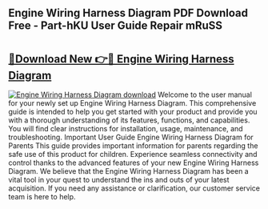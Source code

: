 ## Engine Wiring Harness Diagram PDF Download Free - Part-hKU User Guide Repair mRuSS

# <h2><a href="http://dfk2xl6.blite.top/?on=Engine+Wiring+Harness+Diagram">🔗Download New 👉🔴 Engine Wiring Harness Diagram</a></h2>

[![Engine Wiring Harness Diagram download](https://i.imgur.com/lujVjoI.png)](http://dfk2xl6.blite.top/?on=Engine+Wiring+Harness+Diagram)
Welcome to the user manual for your newly set up Engine Wiring Harness Diagram. This comprehensive guide is intended to help you get started with your product and provide you with a thorough understanding of its features, functions, and capabilities. You will find clear instructions for installation, usage, maintenance, and troubleshooting. Important User Guide Engine Wiring Harness Diagram for Parents This guide provides important information for parents regarding the safe use of this product for children. Experience seamless connectivity and control thanks to the advanced features of your new Engine Wiring Harness Diagram. We believe that the Engine Wiring Harness Diagram has been a vital tool in your quest to understand the ins and outs of your latest acquisition. If you need any assistance or clarification, our customer service team is here to help.
